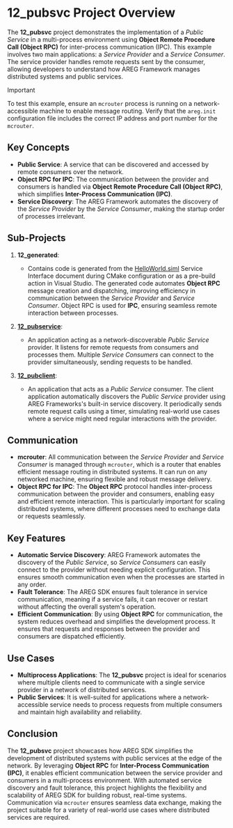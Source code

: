 # 12_pubsvc Project Overview

The **12_pubsvc** project demonstrates the implementation of a *Public Service* in a multi-process environment using **Object Remote Procedure Call (Object RPC)** for inter-process communication (IPC). This example involves two main applications: a *Service Provider* and a *Service Consumer*. The service provider handles remote requests sent by the consumer, allowing developers to understand how AREG Framework manages distributed systems and public services.

> [!IMPORTANT]
> To test this example, ensure an `mcrouter` process is running on a network-accessible machine to enable message routing. Verify that the `areg.init` configuration file includes the correct IP address and port number for the `mcrouter`.

## Key Concepts

- **Public Service**: A service that can be discovered and accessed by remote consumers over the network.
- **Object RPC for IPC**: The communication between the provider and consumers is handled via **Object Remote Procedure Call (Object RPC)**, which simplifies **Inter-Process Communication (IPC)**.
- **Service Discovery**: The AREG Framework automates the discovery of the *Service Provider* by the *Service Consumer*, making the startup order of processes irrelevant.

## Sub-Projects

1. **12_generated**:
   - Contains code is generated from the [HelloWorld.siml](./services/HelloWorld.siml) Service Interface document during CMake configuration or as a pre-build action in Visual Studio. The generated code automates **Object RPC** message creation and dispatching, improving efficiency in communication between the *Service Provider* and *Service Consumer*. Object RPC is used for **IPC**, ensuring seamless remote interaction between processes.

2. **[12_pubservice](./pubservice/)**:
   - An application acting as a network-discoverable *Public Service* provider. It listens for remote requests from consumers and processes them. Multiple *Service Consumers* can connect to the provider simultaneously, sending requests to be handled.

3. **[12_pubclient](./pubclient/)**:
   - An application that acts as a *Public Service* consumer. The client application automatically discovers the *Public Service* provider using AREG Frameworks's built-in service discovery. It periodically sends remote request calls using a timer, simulating real-world use cases where a service might need regular interactions with the provider.

## Communication

- **mcrouter**: All communication between the *Service Provider* and *Service Consumer* is managed through `mcrouter`, which is a router that enables efficient message routing in distributed systems. It can run on any networked machine, ensuring flexible and robust message delivery.
- **Object RPC for IPC**: The **Object RPC** protocol handles inter-process communication between the provider and consumers, enabling easy and efficient remote interaction. This is particularly important for scaling distributed systems, where different processes need to exchange data or requests seamlessly.

## Key Features

- **Automatic Service Discovery**: AREG Framework automates the discovery of the *Public Service*, so *Service Consumers* can easily connect to the provider without needing explicit configuration. This ensures smooth communication even when the processes are started in any order.
- **Fault Tolerance**: The AREG SDK ensures fault tolerance in service communication, meaning if a service fails, it can recover or restart without affecting the overall system's operation.
- **Efficient Communication**: By using **Object RPC** for communication, the system reduces overhead and simplifies the development process. It ensures that requests and responses between the provider and consumers are dispatched efficiently.

## Use Cases

- **Multiprocess Applications**: The **12_pubsvc** project is ideal for scenarios where multiple clients need to communicate with a single service provider in a network of distributed services.
- **Public Services**: It is well-suited for applications where a network-accessible service needs to process requests from multiple consumers and maintain high availability and reliability.

## Conclusion

The **12_pubsvc** project showcases how AREG SDK simplifies the development of distributed systems with public services at the edge of the network. By leveraging **Object RPC** for **Inter-Process Communication (IPC)**, it enables efficient communication between the service provider and consumers in a multi-process environment. With automated service discovery and fault tolerance, this project highlights the flexibility and scalability of AREG SDK for building robust, real-time systems. Communication via `mcrouter` ensures seamless data exchange, making the project suitable for a variety of real-world use cases where distributed services are required.
